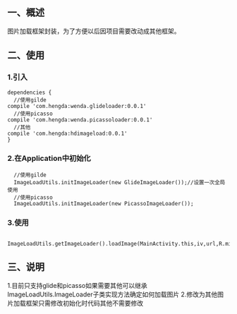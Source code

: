 ## 一、概述
图片加载框架封装，为了方便以后因项目需要改动成其他框架。
## 二、使用
### 1.引入
```
dependencies {
  //使用gilde
compile 'com.hengda:wenda.glideloader:0.0.1'
  //使用picasso
compile 'com.hengda:wenda.picassoloader:0.0.1'
  //其他
compile 'com.hengda:hdimageload:0.0.1'
}
```
### 2.在Application中初始化
```
  //使用gilde
  ImageLoadUtils.initImageLoader(new GlideImageLoader());//设置一次全局使用
  //使用picasso
  ImageLoadUtils.initImageLoader(new PicassoImageLoader());
```
### 3.使用
```
    ImageLoadUtils.getImageLoader().loadImage(MainActivity.this,iv,url,R.mipmap.bg_default,R.mipmap.bg_default);
```
## 三、说明
1.目前只支持glide和picasso如果需要其他可以继承ImageLoadUtils.ImageLoader子类实现方法确定如何加载图片
2.修改为其他图片加载框架只需修改初始化时代码其他不需要修改


